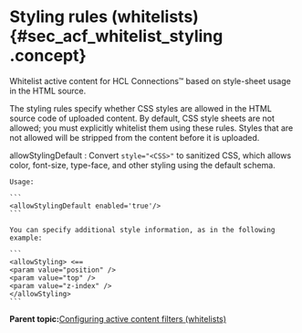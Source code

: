 # Styling rules \(whitelists\) {#sec_acf_whitelist_styling .concept}

Whitelist active content for HCL Connections™ based on style-sheet usage in the HTML source.

The styling rules specify whether CSS styles are allowed in the HTML source code of uploaded content. By default, CSS style sheets are not allowed; you must explicitly whitelist them using these rules. Styles that are not allowed will be stripped from the content before it is uploaded.

allowStylingDefault
:   Convert `style="<CSS>"` to sanitized CSS, which allows color, font-size, type-face, and other styling using the default schema.

    Usage:

    ```
    <allowStylingDefault enabled='true'/>
    ```

    You can specify additional style information, as in the following example:

    ```
    <allowStyling> <==
    <param value="position" />
    <param value="top" />
    <param value="z-index" />
    </allowStyling>
    ```

**Parent topic:**[Configuring active content filters \(whitelists\)](../secure/sec_acf_whitelist_config.md)

